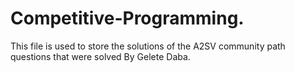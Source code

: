 # Competitive-Programming.
This file is used to store the solutions of the A2SV community path questions that were solved By Gelete Daba.

